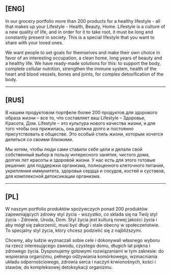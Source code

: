 ## [ENG]
In our grocery portfolio more than 200 products for a healthy lifestyle - all that makes up your Lifestyle - Health, Beauty, Home. Lifestyle is a culture of a new quality of life, and in order for it to take root, it must be long and constantly present in society. This is a special lifestyle that you want to share with your loved ones.

We want people to set goals for themselves and make their own choice in favor of an interesting occupation, a clean home, long years of beauty and a healthy life. We have ready-made solutions for this: to support the body, complete cellular nutrition, strengthen the immune system, health of the heart and blood vessels, bones and joints, for complex detoxification of the body.

________________________________________________________________________________________________________________________

## [RUS]
В нашем продуктовом портфеле более 200 продуктов для здорового образа жизни – все то, что составляет ваш Lifestyle – Здоровье, Красота, Дом. Lifestyle – это культура нового качества жизни, и для того чтобы она прижилась, она должна долго и постоянно присутствовать в обществе. Это особый стиль жизни, которым хочется делиться со своими близкими.

Мы хотим, чтобы люди сами ставили себе цели и делали свой собственный выбор в пользу интересного занятия, чистого дома, долгих лет красоты и здоровой жизни. У нас есть для этого готовые решения: для поддержки организма, полноценного клеточного питания, укрепления иммунитета, здоровья сердца и сосудов, костей и суставов, для комплексной детоксикации организма.

________________________________________________________________________________________________________________________

## [PL]
W naszym portfolio produktów spożywczych ponad 200 produktów zapewniających zdrowy styl życia - wszystko, co składa się na Twój styl życia - Zdrowie, Uroda, Dom. Styl życia jest kulturą nowej jakości życia i aby mógł się zakorzenić, musi być długi i stale obecny w społeczeństwie. To specjalny styl życia, który chcesz podzielić się z najbliższymi.

Chcemy, aby ludzie wyznaczali sobie cele i dokonywali własnego wyboru na rzecz interesującego zawodu, czystego domu, długich lat piękna i zdrowego życia. Dysponujemy gotowymi rozwiązaniami w tym zakresie: do wspierania organizmu, pełnego odżywiania komórkowego, wzmacniania układu odpornościowego, zdrowia serca i naczyń krwionośnych, kości i stawów, do kompleksowej detoksykacji organizmu.
